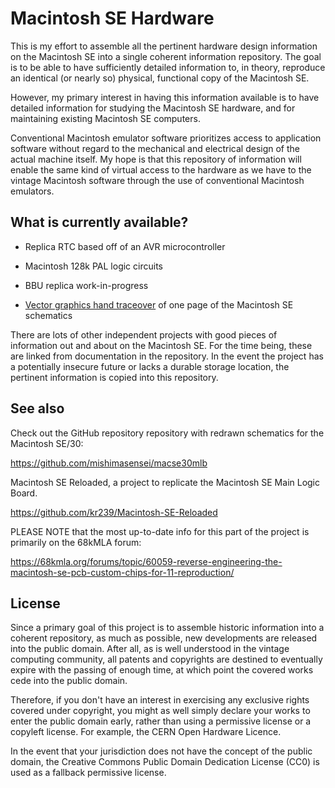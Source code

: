 # Macintosh SE Hardware

This is my effort to assemble all the pertinent hardware design
information on the Macintosh SE into a single coherent information
repository.  The goal is to be able to have sufficiently detailed
information to, in theory, reproduce an identical (or nearly so)
physical, functional copy of the Macintosh SE.

However, my primary interest in having this information available is
to have detailed information for studying the Macintosh SE hardware,
and for maintaining existing Macintosh SE computers.

Conventional Macintosh emulator software prioritizes access to
application software without regard to the mechanical and electrical
design of the actual machine itself.  My hope is that this repository
of information will enable the same kind of virtual access to the
hardware as we have to the vintage Macintosh software through the use
of conventional Macintosh emulators.

## What is currently available?

* Replica RTC based off of an AVR microcontroller

* Macintosh 128k PAL logic circuits

* BBU replica work-in-progress

* [Vector graphics hand
  traceover](old_artifacts/schems/retrace_se_mlb_p1.svg) of one page
  of the Macintosh SE schematics

There are lots of other independent projects with good pieces of
information out and about on the Macintosh SE.  For the time being,
these are linked from documentation in the repository.  In the event
the project has a potentially insecure future or lacks a durable
storage location, the pertinent information is copied into this
repository.

## See also

Check out the GitHub repository repository with redrawn schematics for
the Macintosh SE/30:

https://github.com/mishimasensei/macse30mlb

Macintosh SE Reloaded, a project to replicate the Macintosh SE Main
Logic Board.

https://github.com/kr239/Macintosh-SE-Reloaded

PLEASE NOTE that the most up-to-date info for this part of the project
is primarily on the 68kMLA forum:

https://68kmla.org/forums/topic/60059-reverse-engineering-the-macintosh-se-pcb-custom-chips-for-11-reproduction/

## License

Since a primary goal of this project is to assemble historic
information into a coherent repository, as much as possible, new
developments are released into the public domain.  After all, as is
well understood in the vintage computing community, all patents and
copyrights are destined to eventually expire with the passing of
enough time, at which point the covered works cede into the public
domain.

Therefore, if you don't have an interest in exercising any exclusive
rights covered under copyright, you might as well simply declare your
works to enter the public domain early, rather than using a permissive
license or a copyleft license.  For example, the CERN Open Hardware
Licence.

In the event that your jurisdiction does not have the concept of the
public domain, the Creative Commons Public Domain Dedication License
(CC0) is used as a fallback permissive license.
